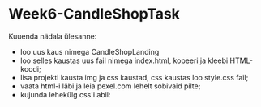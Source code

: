 # Week6-CandleShopTask

Kuuenda nädala ülesanne:

* loo uus kaus nimega CandleShopLanding
* loo selles kaustas uus fail nimega index.html, kopeeri ja kleebi HTML-koodi;
* lisa projekti kausta img ja css kaustad, css kaustas loo style.css fail;
* vaata html-i läbi ja leia pexel.com lehelt sobivaid pilte;
* kujunda lehekülg css'i abil:
